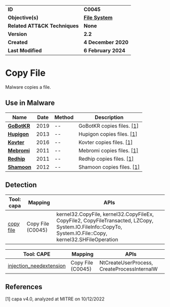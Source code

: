 <table>
<tr>
<td><b>ID</b></td>
<td><b>C0045</b></td>
</tr>
<tr>
<td><b>Objective(s)</b></td>
<td><b><a href="../file-system">File System</a></b></td>
</tr>
<tr>
<td><b>Related ATT&CK Techniques</b></td>
<td><b>None</b></td>
</tr>
<tr>
<td><b>Version</b></td>
<td><b>2.2</b></td>
</tr>
<tr>
<td><b>Created</b></td>
<td><b>4 December 2020</b></td>
</tr>
<tr>
<td><b>Last Modified</b></td>
<td><b>6 February 2024</b></td>
</tr>
</table>


# Copy File

Malware copies a file.

## Use in Malware

|Name|Date|Method|Description|
|---|---|---|---|
|[**GoBotKR**](../xample-malware/gobotkr.md)|2019|--|GoBotKR copies files. [[1]](#1)|
|[**Hupigon**](../xample-malware/hupigon.md)|2013|--|Hupigon copies files. [[1]](#1)|
|[**Kovter**](../xample-malware/kovter.md)|2016|--|Kovter copies files. [[1]](#1)|
|[**Mebromi**](../xample-malware/mebromi.md)|2011|--|Mebromi copies files. [[1]](#1)|
|[**Redhip**](../xample-malware/rebhip.md)|2011|--|Redhip copies files. [[1]](#1)|
|[**Shamoon**](../xample-malware/shamoon.md)|2012|--|Shamoon copies files. [[1]](#1)|

## Detection

|Tool: capa|Mapping|APIs|
|---|---|---|
|[copy file](https://github.com/mandiant/capa-rules/blob/master/host-interaction/file-system/copy/copy-file.yml)|Copy File (C0045)|kernel32.CopyFile, kernel32.CopyFileEx, CopyFile2, CopyFileTransacted, LZCopy, System.IO.FileInfo::CopyTo, System.IO.File::Copy, kernel32.SHFileOperation|

|Tool: CAPE|Mapping|APIs|
|---|---|---|
|[injection_needextension](https://github.com/CAPESandbox/community/tree/master/modules/signatures/injection_needextension.py)|Copy File (C0045)|NtCreateUserProcess, CreateProcessInternalW|

## References

<a name="1">[1]</a> capa v4.0, analyzed at MITRE on 10/12/2022


